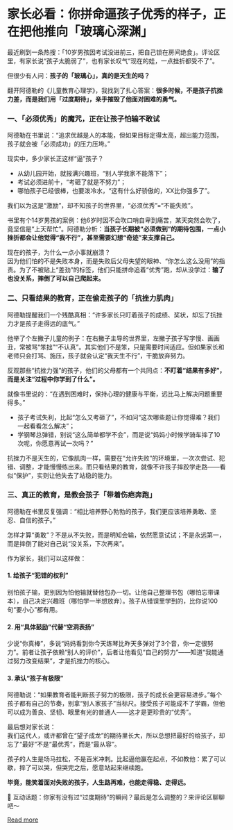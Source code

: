 # 家长必看：你拼命逼孩子优秀的样子，正在把他推向「玻璃心深渊」


最近刷到一条热搜：「10岁男孩因考试没进前三，把自己锁在房间绝食」。评论区里，有家长说“孩子太脆弱了”，也有家长叹气“现在的娃，一点挫折都受不了”。  

但很少有人问：**孩子的「玻璃心」，真的是天生的吗？**  

翻开阿德勒的《儿童教育心理学》，我找到了扎心答案：**很多时候，不是孩子抗挫力差，而是我们用「过度期待」，亲手摧毁了他面对困难的勇气。**  


### 一、「必须优秀」的魔咒，正在让孩子怕输不敢试  

阿德勒在书里说：“追求优越是人的本能，但如果目标定得太高，超出能力范围，孩子就会被「必须成功」的压力压垮。”  

现实中，多少家长正这样“逼”孩子？  
- 从幼儿园开始，就报满兴趣班，“别人学我家不能落下”；  
- 考试必须进前十，“考砸了就是不努力”；  
- 哪怕孩子已经很棒，也要泼冷水，“这有什么好骄傲的，XX比你强多了”。  

我们以为这是“激励”，却不知孩子的世界里，“必须优秀”=“不能失败”。  

书里有个14岁男孩的案例：他6岁时因不会吹口哨自卑到痛苦，某天突然会吹了，竟坚信是“上天帮忙”。阿德勒分析：**当孩子长期被“必须做到”的期待包围，一点小挫折都会让他觉得“我不行”，甚至需要幻想“奇迹”来支撑自己。**  

现在的孩子，为什么一点小事就崩溃？  
因为他们怕的不是失败本身，而是失败后父母失望的眼神、“你怎么这么没用”的指责。为了不被贴上“差劲”的标签，他们只能拼命追着“优秀”跑，却从没学过：**输了也没关系，摔倒了可以自己爬起来。**  


### 二、只看结果的教育，正在偷走孩子的「抗挫力肌肉」  

阿德勒提醒我们一个残酷真相：“许多家长只盯着孩子的成绩、奖状，却忘了抗挫力才是孩子走得远的底气。”  

他举了个左撇子儿童的例子：在右撇子主导的世界里，左撇子孩子写字慢、画画丑，常被骂“笨拙”“不认真”。其实他们不是笨，只是需要时间适应。但如果家长和老师只会打骂、施压，孩子就会认定“我天生不行”，干脆放弃努力。  

反观那些“抗挫力强”的孩子，他们的父母都有一个共同点：**不盯着“结果有多好”，而是关注“过程中你学到了什么”。**  

就像书里说的：“在遇到困难时，保持心理的健康与平衡，远比马上解决问题重要得多。”  
- 孩子考试失利，比起“怎么又考砸了”，不如问“这次哪些题让你觉得难？我们一起看看怎么解决”；  
- 学钢琴总弹错，别说“这么简单都学不会”，而是说“妈妈小时候学骑车摔了10次呢，你愿意再试一次吗？”  

抗挫力不是天生的，它像肌肉一样，需要在“允许失败”的环境里，一次次尝试、犯错、调整，才能慢慢练出来。而只看结果的教育，就像不许孩子摔跤学走路——看似“保护”，实则让他失去了站稳的能力。  


### 三、真正的教育，是教会孩子「带着伤疤奔跑」  

阿德勒在书里反复强调：“相比培养野心勃勃的孩子，我们更应该培养勇敢、坚忍、自信的孩子。”  

怎样才算“勇敢”？不是从不失败，而是明知会输，依然愿意试试；不是永远第一，而是摔倒了能对自己说“没关系，下次再来”。  

作为家长，我们可以这样做：  

#### 1. 给孩子“犯错的权利”  
别怕孩子输，更别因为怕他输就替他包办一切。让他自己整理书包（哪怕忘带课本），自己决定兴趣班（哪怕学一半想放弃）。孩子从错误里学到的，比你说100句“要小心”都有用。  

#### 2. 用“具体鼓励”代替“空洞表扬”  
少说“你真棒”，多说“妈妈看到你今天练琴比昨天多弹对了3个音，你一定很努力”。前者让孩子依赖“别人的评价”，后者让他看见“自己的努力”——知道“我能通过努力改变结果”，才是抗挫力的核心。  

#### 3. 承认“孩子有极限”  
阿德勒说：“如果教育者能判断孩子努力的极限，孩子的成长会更容易进步。”每个孩子都有自己的节奏，别拿“别人家孩子”当标尺。接受孩子可能成不了学霸，但他可以成为善良、坚韧、眼里有光的普通人——这才是更珍贵的“优秀”。  


最后想对家长说：  
我们这代人，或许都曾在“望子成龙”的期待里长大，所以总想把最好的给孩子，却忘了“最好”不是“最优秀”，而是“最从容”。  

孩子的人生是场马拉松，不是百米冲刺。比起逼他赢在起点，不如教他：累了可以歇，摔了可以哭，但哭完之后，愿意站起来继续跑。  

**毕竟，能笑着面对失败的孩子，人生路再难，也能走得稳、走得远。**  

💬 互动话题：你家有没有过“过度期待”的瞬间？最后是怎么调整的？来评论区聊聊吧～

[Read more](https://www.diancang.xyz/waiguomingzhu/17921/335654.html)
